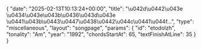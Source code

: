 {
    "date": "2025-02-13T10:13:24+00:00",
    "title": "\u042d\u0442\u043e \u0434\u043e\u043b\u0436\u043d\u043e \u0441\u043b\u0443\u0447\u0438\u0442\u044c\u0441\u044f...",
    "type": "miscellaneous",
    "layout": "songpage",
    "params": {
        "id": "etodolzh",
        "tonality": "Am",
        "year": "1992",
        "chordsStartAt": 65,
        "textFinishAtLine": 35
    }
}